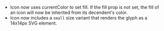 - Icon now uses currentColor to set fill. If the fill prop is not set, the fill of an icon will now be inherited from its decendent's color.
- Icon now includes a `small` size variant that renders the glyph as a 14x14px SVG element.
